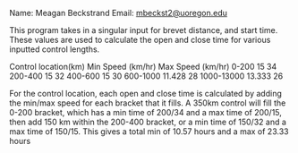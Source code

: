 Name: Meagan Beckstrand
Email: mbeckst2@uoregon.edu

This program takes in a singular input for brevet distance, and start time. These values are used to calculate the open and close time for various inputted control lengths.

Control location(km) 	Min Speed (km/hr)	Max Speed (km/hr)
0-200			15			34
200-400			15			32
400-600			15			30
600-1000		11.428			28
1000-13000		13.333			26

For the control location, each open and close time is calculated by adding the min/max speed for each bracket that it fills. A 350km control will fill the 0-200 bracket, which has a min time of 200/34 and a max time of 200/15, then add 150 km within the 200-400 bracket, or a min time of 150/32 and a max time of 150/15. This gives a total min of 10.57 hours and a max of 23.33 hours
